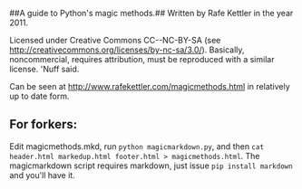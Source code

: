##A guide to Python's magic methods.##
Written by Rafe Kettler in the year 2011.

Licensed under Creative Commons CC--NC-BY-SA (see http://creativecommons.org/licenses/by-nc-sa/3.0/). Basically, noncommercial, requires attribution, must be reproduced with a similar license. 'Nuff said.

Can be seen at http://www.rafekettler.com/magicmethods.html in relatively up to date form.

## For forkers: ##
Edit magicmethods.mkd, run `python magicmarkdown.py`, and then `cat header.html markedup.html footer.html > magicmethods.html`. The magicmarkdown script requires markdown, just issue `pip install markdown` and you'll have it.